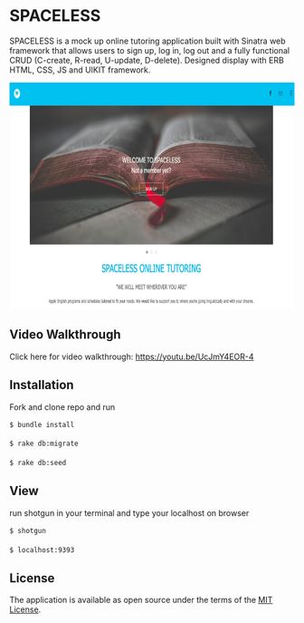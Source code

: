 # SPACELESS

SPACELESS is a mock up online tutoring application built with Sinatra web framework that allows users to sign up, log in, log out and a fully functional CRUD (C-create, R-read, U-update, D-delete). Designed display with ERB HTML, CSS, JS and UIKIT framework.

<img src="./public/images/example.png" width="700" height="400" />

## Video Walkthrough

Click here for video walkthrough: https://youtu.be/UcJmY4EOR-4

## Installation

Fork and clone repo and run
```bash
$ bundle install

$ rake db:migrate

$ rake db:seed
```

## View

run shotgun in your terminal and type your localhost on browser 
```bash
$ shotgun

$ localhost:9393
```
## License

The application is available as open source under the terms of the [MIT License](https://opensource.org/licenses/MIT).
